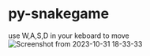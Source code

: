 # py-snakegame
use W,A,S,D in your keboard to move<br/>
![Screenshot from 2023-10-31 18-33-33](https://github.com/pooulad/py-snakegame/assets/86445458/b4703157-8f60-4e1e-aecf-e1e39b57fbf0)
